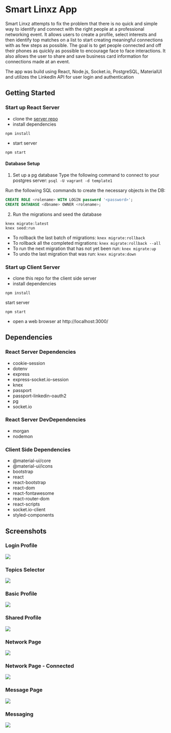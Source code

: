 # Smart Linxz App
Smart Linxz attempts to fix the problem that there is no quick and simple way to identify and connect with the right people at a professional networking event. It allows users to create a profile, select interests and then identify top matches on a list to start creating meaningful connections with as few steps as possible. The goal is to get people connected and off their phones as quickly as possible to encourage face to face interactions. It also allows the user to share and save business card information for connections made at an event.

The app was build using React, Node.js, Socket.io, PostgreSQL, MaterialUI and utilizes the LinkedIn API for user login and authentication

## Getting Started
### Start up React Server
* clone the [server repo](https://github.com/venetrius/card_share)
* install dependencies 
```
npm install
```
* start server 
```
npm start
```

#### Database Setup
1. Set up a pg database
Type the following command to connect to your postgres server:
`psql -U vagrant -d template1`

Run the following SQL commands to create the necessary objects in the DB:

```sql
CREATE ROLE <rolename> WITH LOGIN password '<password>';
CREATE DATABASE <dbname> OWNER <rolename>;
```

2. Run the migrations and seed the database
```
knex migrate:latest
knex seed:run
```

- To rollback the last batch of migrations: `knex migrate:rollback`
- To rollback all the completed migrations: `knex migrate:rollback --all`
- To run the next migration that has not yet been run: `knex migrate:up`
- To undo the last migration that was run: `knex migrate:down`

### Start up Client Server
* clone this repo for the client side server
* install dependencies 
```
npm install
```
start server 
```
npm start
```
* open a web browser at http://localhost:3000/

## Dependencies
### React Server Dependencies
* cookie-session
* dotenv
* express
* express-socket.io-session
* knex
* passport
* passport-linkedin-oauth2
* pg
* socket.io

### React Server DevDependencies
* morgan
* nodemon

### Client Side Dependencies
* @material-ui/core
* @material-ui/icons
* bootstrap
* react
* react-bootstrap
* react-dom
* react-fontawesome
* react-router-dom
* react-scripts
* socket.io-client
* styled-components

## Screenshots
### Login Profile
<img src=public/screenshots/profile-setup.png>

### Topics Selector
<img src=public/screenshots/topic-selector.png>

### Basic Profile
<img src=public/screenshots/basic-profile.png>

### Shared Profile
<img src=public/screenshots/shared-profile.png>

### Network Page
<img src=public/screenshots/network-page.png>

### Network Page - Connected
<img src=public/screenshots/network-connected.png>

### Message Page
<img src=public/screenshots/messages-page.png>

### Messaging
<img src=public/screenshots/messaging.png>
